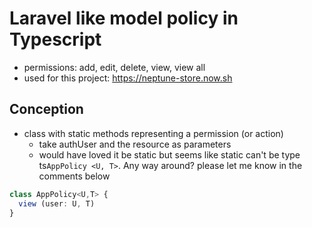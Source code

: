 # Laravel like model policy in Typescript

- permissions: add, edit, delete, view, view all
- used for this project: https://neptune-store.now.sh


## Conception
- class with static methods representing a permission (or action)
  * take authUser and the resource as parameters
  * would have loved it be static but seems like static can't be type ts`AppPolicy <U, T>`. Any way around? please let me know in the comments below

```ts
class AppPolicy<U,T> {
  view (user: U, T)
}
```